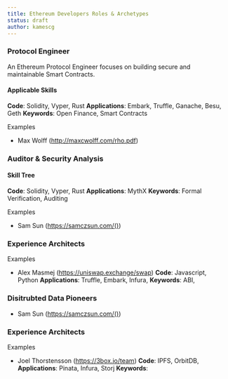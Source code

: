 ```yaml
---
title: Ethereum Developers Roles & Archetypes
status: draft
author: kamescg
---
```


### Protocol Engineer

An Ethereum Protocol Engineer focuses on building secure and maintainable Smart Contracts.

#### Applicable Skills

**Code**: Solidity, Vyper, Rust
**Applications**: Embark, Truffle, Ganache, Besu, Geth
**Keywords**: Open Finance, Smart Contracts

Examples

- Max Wolff (http://maxcwolff.com/rho.pdf)

### Auditor & Security Analysis

#### Skill Tree

**Code**: Solidity, Vyper, Rust
**Applications**: MythX
**Keywords**: Formal Verification, Auditing

Examples

- Sam Sun (https://samczsun.com/())

### Experience Architects

Examples

- Alex Masmej (https://uniswap.exchange/swap)
  **Code**: Javascript, Python
  **Applications**: Truffle, Embark, Infura,
  **Keywords**: ABI,

### Disitrubted Data Pioneers

- Sam Sun (https://samczsun.com/())

### Experience Architects

Examples

- Joel Thorstensson (https://3box.io/team)
  **Code**: IPFS, OrbitDB,
  **Applications**: Pinata, Infura, Storj
  **Keywords**:
